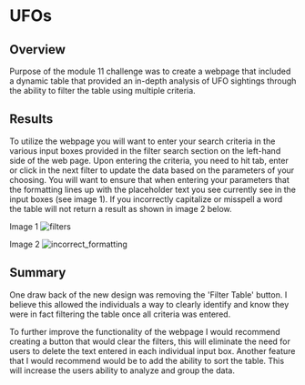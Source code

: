 # UFOs

## Overview
Purpose of the module 11 challenge was to create a webpage that included a dynamic table that provided an in-depth analysis of UFO sightings through the ability to filter the table using multiple criteria.

## Results
To utilize the webpage you will want to enter your search criteria in the various input boxes provided in the filter search section on the left-hand side of the web page. Upon entering the criteria, you need to hit tab, enter or click in the next filter to update the data based on the parameters of your choosing. You will want to ensure that when entering your parameters that the formatting lines up with the placeholder text you see currently see in the input boxes (see image 1). If you incorrectly capitalize or misspell a word the table will not return a result as shown in image 2 below.

Image 1
![filters](https://user-images.githubusercontent.com/88597956/144724890-9db670ef-93cc-469d-abee-548372f48cd9.png)

Image 2
![incorrect_formatting](https://user-images.githubusercontent.com/88597956/144724969-fbdf8f2b-2f45-4bfc-ad86-79156b56870d.png)

## Summary
One draw back of the new design was removing the 'Filter Table' button. I believe this allowed the individuals a way to clearly identify and know they were in fact filtering the table once all criteria was entered. 

To further improve the functionality of the webpage I would recommend creating a button that would clear the filters, this will eliminate the need for users to delete the text entered in each individual input box. Another feature that I would recommend would be to add the ability to sort the table. This will increase the users ability to analyze and group the data.
